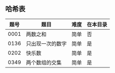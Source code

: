 ## 哈希表
|题号|题目|难度|在本目录|
|----|----|----|----|
|0001|两数之和|简单|否|
|0136|只出现一次的数字|简单|是|
|0202|快乐数|简单|是|
|0349|两个数组的交集|简单|是|